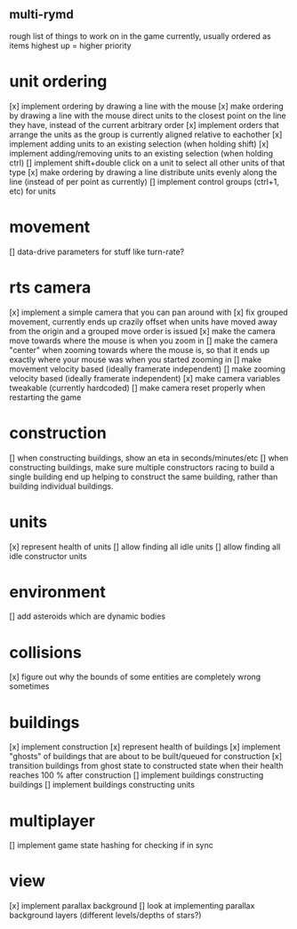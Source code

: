 multi-rymd
--------------
rough list of things to work on in the game currently, usually ordered as items highest up = higher priority

# unit ordering
[x] implement ordering by drawing a line with the mouse
[x] make ordering by drawing a line with the mouse direct units to the closest point on the line they have, instead of the current arbitrary order
[x] implement orders that arrange the units as the group is currently aligned relative to eachother
[x] implement adding units to an existing selection (when holding shift)
[x] implement adding/removing units to an existing selection (when holding ctrl)
[] implement shift+double click on a unit to select all other units of that type
[x] make ordering by drawing a line distribute units evenly along the line (instead of per point as currently)
[] implement control groups (ctrl+1, etc) for units

# movement
[] data-drive parameters for stuff like turn-rate?

# rts camera
[x] implement a simple camera that you can pan around with
[x] fix grouped movement, currently ends up crazily offset when units have moved away from the origin and a grouped move order is issued
[x] make the camera move towards where the mouse is when you zoom in
[] make the camera "center" when zooming towards where the mouse is, so that it ends up exactly where your mouse was when you started zooming in
[] make movement velocity based (ideally framerate independent)
[] make zooming velocity based (ideally framerate independent)
[x] make camera variables tweakable (currently hardcoded)
[] make camera reset properly when restarting the game

# construction
[] when constructing buildings, show an eta in seconds/minutes/etc
[] when constructing buildings, make sure multiple constructors racing to build a single building end up helping to construct the same building, rather than building individual buildings.

# units
[x] represent health of units
[] allow finding all idle units
[] allow finding all idle constructor units

# environment
[] add asteroids which are dynamic bodies

# collisions
[x] figure out why the bounds of some entities are completely wrong sometimes

# buildings
[x] implement construction
[x] represent health of buildings
[x] implement "ghosts" of buildings that are about to be built/queued for construction
[x] transition buildings from ghost state to constructed state when their health reaches 100 % after construction
[] implement buildings constructing buildings
[] implement buildings constructing units

# multiplayer
[] implement game state hashing for checking if in sync

# view
[x] implement parallax background
[] look at implementing parallax background layers (different levels/depths of stars?)